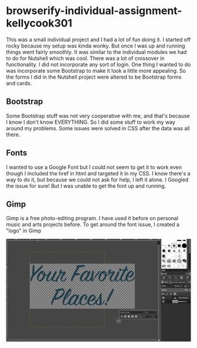# browserify-individual-assignment-kellycook301

This was a small individual project and I had a lot of fun doing it.
I started off rocky because my setup was kinda wonky. But once I was up and running things went fairly smoothly.
It was similar to the individual modules we had to do for Nutshell which was cool. There was a lot of crossover in functionality. I did not incorporate any sort of login. One thing I wanted to do was incorporate some Bootstrap to make it look a little more appealing. So the forms I did in the Nutshell project were altered to be Bootstrap forms and cards.

## Bootstrap
Some Bootstrap stuff was not very cooperative with me, and that's because I know I don't know EVERYTHING. So I did some stuff 
to work my way around my problems. Some issues were solved in CSS after the data was all there.

## Fonts
I wanted to use a Google Font but I could not seem to get it to work even though I included the href in html and targeted it
in my CSS. I know there's a way to do it, but because we could not ask for help, I left it alone. I Googled the issue for sure! But I was unable to get the font up and running.

## Gimp
Gimp is a free photo-editing program. I have used it before on personal music and arts projects before. To get around the 
font issue, I created a "logo" in Gimp

![alt text](https://github.com/nss-day-cohort-27/browserify-individual-assignment-kellycook301/blob/master/gimpEdit.png)
